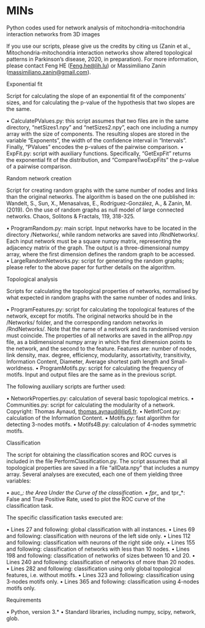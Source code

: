 # MINs
Python codes used for network analysis of mitochondria-mitochondria interaction networks from 3D images

If you use our scripts, please give us the credits by citing us (Zanin et al., Mitochondria-mitochondria interaction networks show altered topological patterns in Parkinson’s disease, 2020, in preparation). For more information, please contact Feng HE (Feng.he@lih.lu) or Massimiliano Zanin (massimiliano.zanin@gmail.com).

Exponential fit

Script for calculating the slope of an exponential fit of the components’ sizes, and for calculating the p-value of the hypothesis that two slopes are the same.

•	CalculatePValues.py: this script assumes that two files are in the same directory, “netSizes1.npy” and “netSizes2.npy”, each one including a numpy array with the size of components. The resulting slopes are stored in the variable “Exponents”, the width of the confidence interval in “Intervals”. Finally, “PValues” encodes the p-values of the pairwise comparison.
•	ExpFit.py: script with auxiliary functions. Specifically, “GetExpFit” returns the exponential fit of the distribution, and “CompareTwoExpFits” the p-value of a pairwise comparison.


Random network creation

Script for creating random graphs with the same number of nodes and links than the original networks. The algorithm is based on the one published in:
Wandelt, S., Sun, X., Menasalvas, E., Rodríguez-González, A., & Zanin, M. (2019). On the use of random graphs as null model of large connected networks. Chaos, Solitons & Fractals, 119, 318-325.

•	ProgramRandom.py: main script. Input networks have to be located in the directory /Networks/, while random networks are saved into /RndNetworks/. Each input network must be a square numpy matrix, representing the adjacency matrix of the graph. The output is a three-dimensional numpy array, where the first dimension defines the random graph to be accessed.
•	LargeRandomNetworks.py: script for generating the random graphs; please refer to the above paper for further details on the algorithm.


Topological analysis

Scripts for calculating the topological properties of networks, normalised by what expected in random graphs with the same number of nodes and links.

•	ProgramFeatures.py: script for calculating the topological features of the network, except for motifs. The original networks should be in the /Networks/ folder, and the corresponding random networks in /RndNetworks/. Note that the name of a network and its randomised version must coincide. The properties of all networks are saved in the allProp.npy file, as a bidimensional numpy array in which the first dimension points to the network, and the second to the feature. Features are: number of nodes, link density, max. degree, efficiency, modularity, assortativity, transitivity, Information Content, Diameter, Average shortest path length and Small-worldness.
•	ProgramMotifs.py: script for calculating the frequency of motifs. Input and output files are the same as in the previous script.

The following auxiliary scripts are further used:

•	NetworkProperties.py: calculation of several basic topological metrics.
•	Communities.py: script for calculating the modularity of a network. Copyright: Thomas Aynaud, thomas.aynaud@lip6.fr.
•	NetInfCont.py: calculation of the Information Content.
•	Motifs.py: fast algorithm for detecting 3-nodes motifs.
•	Motifs4B.py: calculation of 4-nodes symmetric motifs.



Classification

The script for obtaining the classification scores and ROC curves is included in the file PerformClassification.py. The script assumes that all topological properties are saved in a file “allData.npy” that includes a numpy array. Several analyses are executed, each one of them yielding three variables:

•	auc_*: the Area Under the Curve of the classification.
•	fpr_* and tpr_*: False and True Positive Rate, used to plot the ROC curve of the classification task.

The specific classification tasks executed are:

•	Lines 27 and following: global classification with all instances.
•	Lines 69 and following: classification with neurons of the left side only.
•	Lines 112 and following: classification with neurons of the right side only.
•	Lines 155 and following: classification of networks with less than 10 nodes.
•	Lines 198 and following: classification of networks of sizes between 10 and 20.
•	Lines 240 and following: classification of networks of more than 20 nodes.
•	Lines 282 and following: classification using only global topological features, i.e. without motifs.
•	Lines 323 and following: classification using 3-nodes motifs only.
•	Lines 365 and following: classification using 4-nodes motifs only.


Requirements

•	Python, version 3.*
•	Standard libraries, including numpy, scipy, network, glob.


